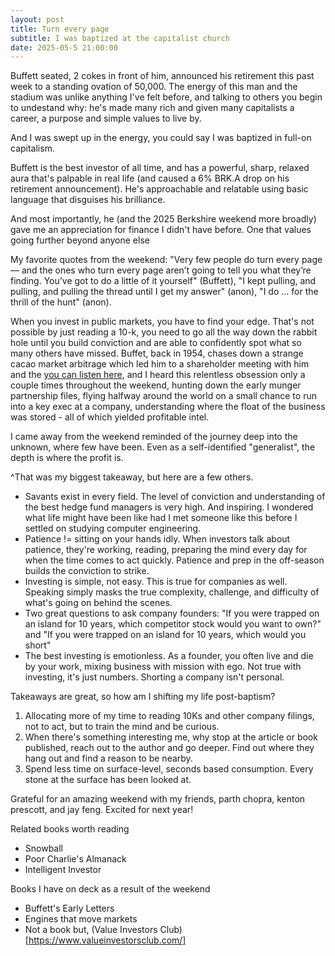 ```yaml
---
layout: post
title: Turn every page
subtitle: I was baptized at the capitalist church
date: 2025-05-5 21:00:00
---
```


Buffett seated, 2 cokes in front of him, announced his retirement this past week to a standing ovation of 50,000. The energy of this man and the stadium was unlike anything I've felt before, and talking to others you begin to undestand why: he's made many rich and given many capitalists a career, a purpose and simple values to live by. 

And I was swept up in the energy, you could say I was baptized in full-on capitalism. 

Buffett is the best investor of all time, and has a powerful, sharp, relaxed aura that's palpable in real life (and caused a 6% BRK.A drop on his retirement announcement). He's approachable and relatable using basic language that disguises his brilliance. 

And most importantly, he (and the 2025 Berkshire weekend more broadly) gave me an appreciation for finance I didn't have before. One that values going further beyond anyone else

My favorite quotes from the weekend: "Very few people do turn every page — and the ones who turn every page aren’t going to tell you what they’re finding. You’ve got to do a little of it yourself" (Buffett), "I kept pulling, and pulling, and pulling the thread until I get my answer" (anon), "I do ... for the thrill of the hunt" (anon).

When you invest in public markets, you have to find your edge. That's not possible by just reading a 10-k, you need to go all the way down the rabbit hole until you build conviction and are able to confidently spot what so many others have missed. Buffet, back in 1954, chases down a strange cacao market arbitrage which led him to a shareholder meeting with him and the [you can listen here](https://www.youtube.com/watch?v=0q23WdK5Yz8), and I heard this relentless obsession only a couple times throughout the weekend, hunting down the early munger partnership files, flying halfway around the world on a small chance to run into a key exec at a company, understanding where the float of the business was stored - all of which yielded profitable intel. 

I came away from the weekend reminded of the journey deep into the unknown, where few have been. Even as a self-identified "generalist", the depth is where the profit is. 

^That was my biggest takeaway, but here are a few others.
- Savants exist in every field. The level of conviction and understanding of the best hedge fund managers is very high. And inspiring. I wondered what life might have been like had I met someone like this before I settled on studying computer engineering. 
- Patience != sitting on your hands idly. When investors talk about patience, they're working, reading, preparing the mind every day for when the time comes to act quickly. Patience and prep in the off-season builds the conviction to strike.
- Investing is simple, not easy. This is true for companies as well. Speaking simply masks the true complexity, challenge, and difficulty of what's going on behind the scenes.
- Two great questions to ask company founders: "If you were trapped on an island for 10 years, which competitor stock would you want to own?" and "If you were trapped on an island for 10 years, which would you short"
- The best investing is emotionless. As a founder, you often live and die by your work, mixing business with mission with ego. Not true with investing, it's just numbers. Shorting a company isn't personal. 

Takeaways are great, so how am I shifting my life post-baptism? 
1. Allocating more of my time to reading 10Ks and other company filings, not to act, but to train the mind and be curious. 
2. When there's something interesting me, why stop at the article or book published, reach out to the author and go deeper. Find out where they hang out and find a reason to be nearby.
3. Spend less time on surface-level, seconds based consumption. Every stone at the surface has been looked at. 

Grateful for an amazing weekend with my friends, parth chopra, kenton prescott, and jay feng. Excited for next year!

Related books worth reading
- Snowball
- Poor Charlie's Almanack
- Intelligent Investor

Books I have on deck as a result of the weekend
- Buffett's Early Letters
- Engines that move markets
- Not a book but, (Value Investors Club)[https://www.valueinvestorsclub.com/]